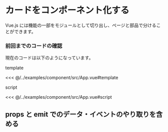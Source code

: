 # カードをコンポーネント化する

Vue.js には機能の一部をモジュールとして切り出し、ページと部品で分けることができます。

### 前回までのコードの確認

現在のコードは以下のようになっています。

template

<<< @/../examples/component/src/App.vue#template

script

<<< @/../examples/component/src/App.vue#script


## props と emit でのデータ・イベントのやり取りを含める
